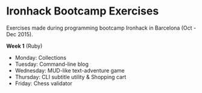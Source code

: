 # Ironhack Bootcamp Exercises

Exercises made during programming bootcamp Ironhack in Barcelona (Oct - Dec 2015).

__Week 1__ (Ruby) 

- Monday: Collections
- Tuesday: Command-line blog
- Wednesday: MUD-like text-adventure game
- Thursday: CLI subtitle utility & Shopping cart
- Friday: Chess validator
